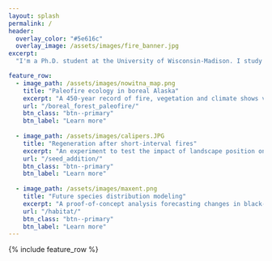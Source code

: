 ```yaml
---
layout: splash
permalink: /
header:
  overlay_color: "#5e616c"
  overlay_image: /assets/images/fire_banner.jpg
excerpt: 
  "I'm a Ph.D. student at the University of Wisconsin-Madison. I study the causes and consequences of fire in temperate forests." 

feature_row:
  - image_path: /assets/images/nowitna_map.png
    title: "Paleofire ecology in boreal Alaska"
    excerpt: "A 450-year record of fire, vegetation and climate shows variable drivers of fire activity, and rapid 20th-century increases in burning."
    url: "/boreal_forest_paleofire/"
    btn_class: "btn--primary"
    btn_label: "Learn more"
  
  - image_path: /assets/images/calipers.JPG
    title: "Regeneration after short-interval fires"
    excerpt: "An experiment to test the impact of landscape position on seedling germination and survival."
    url: "/seed_addition/"
    btn_class: "btn--primary"
    btn_label: "Learn more" 
  
  - image_path: /assets/images/maxent.png
    title: "Future species distribution modeling"
    excerpt: "A proof-of-concept analysis forecasting changes in black-backed woodpecker habitat."
    url: "/habitat/"
    btn_class: "btn--primary"
    btn_label: "Learn more"    
---
```


{% include feature_row %}